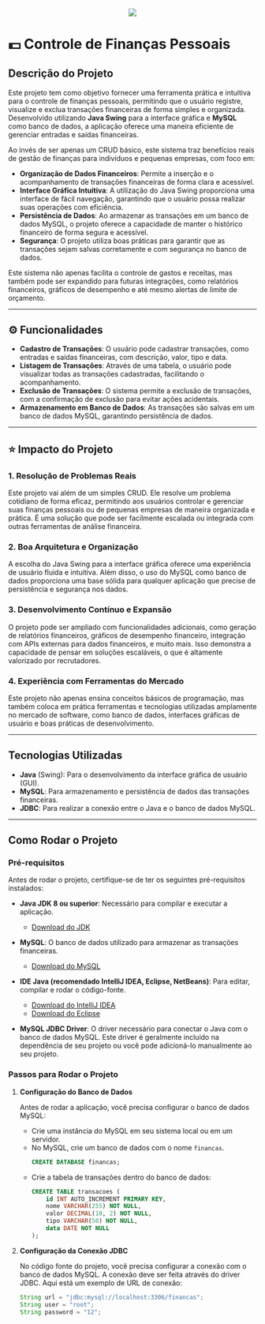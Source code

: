 <h4 align="center"> 
	<img src="http://img.shields.io/static/v1?label=STATUS&message=DESENVOLVIMENTO%20EM%20ANDAMENTO&color=F7DF1E&style=for-the-badge"/>
</h4>

# 💵 Controle de Finanças Pessoais

## Descrição do Projeto

Este projeto tem como objetivo fornecer uma ferramenta prática e intuitiva para o controle de finanças pessoais, permitindo que o usuário registre, visualize e exclua transações financeiras de forma simples e organizada. Desenvolvido utilizando **Java Swing** para a interface gráfica e **MySQL** como banco de dados, a aplicação oferece uma maneira eficiente de gerenciar entradas e saídas financeiras.

Ao invés de ser apenas um CRUD básico, este sistema traz benefícios reais de gestão de finanças para indivíduos e pequenas empresas, com foco em:

- **Organização de Dados Financeiros**: Permite a inserção e o acompanhamento de transações financeiras de forma clara e acessível.
- **Interface Gráfica Intuitiva**: A utilização do Java Swing proporciona uma interface de fácil navegação, garantindo que o usuário possa realizar suas operações com eficiência.
- **Persistência de Dados**: Ao armazenar as transações em um banco de dados MySQL, o projeto oferece a capacidade de manter o histórico financeiro de forma segura e acessível.
- **Segurança**: O projeto utiliza boas práticas para garantir que as transações sejam salvas corretamente e com segurança no banco de dados.
  
Este sistema não apenas facilita o controle de gastos e receitas, mas também pode ser expandido para futuras integrações, como relatórios financeiros, gráficos de desempenho e até mesmo alertas de limite de orçamento.

---

## ⚙️ Funcionalidades

- **Cadastro de Transações**: O usuário pode cadastrar transações, como entradas e saídas financeiras, com descrição, valor, tipo e data.
- **Listagem de Transações**: Através de uma tabela, o usuário pode visualizar todas as transações cadastradas, facilitando o acompanhamento.
- **Exclusão de Transações**: O sistema permite a exclusão de transações, com a confirmação de exclusão para evitar ações acidentais.
- **Armazenamento em Banco de Dados**: As transações são salvas em um banco de dados MySQL, garantindo persistência de dados.

---

## ⭐ Impacto do Projeto

### 1. **Resolução de Problemas Reais**
Este projeto vai além de um simples CRUD. Ele resolve um problema cotidiano de forma eficaz, permitindo aos usuários controlar e gerenciar suas finanças pessoais ou de pequenas empresas de maneira organizada e prática. É uma solução que pode ser facilmente escalada ou integrada com outras ferramentas de análise financeira.

### 2. **Boa Arquitetura e Organização**
A escolha do Java Swing para a interface gráfica oferece uma experiência de usuário fluida e intuitiva. Além disso, o uso do MySQL como banco de dados proporciona uma base sólida para qualquer aplicação que precise de persistência e segurança nos dados.

### 3. **Desenvolvimento Contínuo e Expansão**
O projeto pode ser ampliado com funcionalidades adicionais, como geração de relatórios financeiros, gráficos de desempenho financeiro, integração com APIs externas para dados financeiros, e muito mais. Isso demonstra a capacidade de pensar em soluções escaláveis, o que é altamente valorizado por recrutadores.

### 4. **Experiência com Ferramentas do Mercado**
Este projeto não apenas ensina conceitos básicos de programação, mas também coloca em prática ferramentas e tecnologias utilizadas amplamente no mercado de software, como banco de dados, interfaces gráficas de usuário e boas práticas de desenvolvimento.

---

## Tecnologias Utilizadas

- **Java** (Swing): Para o desenvolvimento da interface gráfica de usuário (GUI).
- **MySQL**: Para armazenamento e persistência de dados das transações financeiras.
- **JDBC**: Para realizar a conexão entre o Java e o banco de dados MySQL.
  
---

## Como Rodar o Projeto

### Pré-requisitos

Antes de rodar o projeto, certifique-se de ter os seguintes pré-requisitos instalados:

- **Java JDK 8 ou superior**: Necessário para compilar e executar a aplicação.
  - [Download do JDK](https://www.oracle.com/java/technologies/javase-jdk8-downloads.html)
  
- **MySQL**: O banco de dados utilizado para armazenar as transações financeiras.
  - [Download do MySQL](https://dev.mysql.com/downloads/installer/)

- **IDE Java (recomendado IntelliJ IDEA, Eclipse, NetBeans)**: Para editar, compilar e rodar o código-fonte.
  - [Download do IntelliJ IDEA](https://www.jetbrains.com/idea/download/)
  - [Download do Eclipse](https://www.eclipse.org/downloads/)

- **MySQL JDBC Driver**: O driver necessário para conectar o Java com o banco de dados MySQL. Este driver é geralmente incluído na dependência de seu projeto ou você pode adicioná-lo manualmente ao seu projeto.

### Passos para Rodar o Projeto

1. **Configuração do Banco de Dados**

   Antes de rodar a aplicação, você precisa configurar o banco de dados MySQL:

   - Crie uma instância do MySQL em seu sistema local ou em um servidor.
   - No MySQL, crie um banco de dados com o nome `financas`.
     ```sql
     CREATE DATABASE financas;
     ```
   - Crie a tabela de transações dentro do banco de dados:
     ```sql
     CREATE TABLE transacoes (
         id INT AUTO_INCREMENT PRIMARY KEY,
         nome VARCHAR(255) NOT NULL,
         valor DECIMAL(10, 2) NOT NULL,
         tipo VARCHAR(50) NOT NULL,
         data DATE NOT NULL
     );
     ```

2. **Configuração da Conexão JDBC**

   No código fonte do projeto, você precisa configurar a conexão com o banco de dados MySQL. A conexão deve ser feita através do driver JDBC. Aqui está um exemplo de URL de conexão:

   ```java
   String url = "jdbc:mysql://localhost:3306/financas";
   String user = "root";
   String password = "12";


